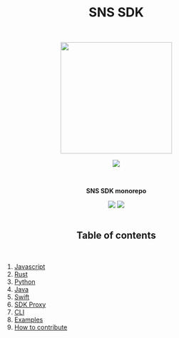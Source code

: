 <h1 align="center">SNS SDK</h1>
<br />
<p align="center">
<img width="250" src="https://i.imgur.com/nn7LMNV.png"/>
</p>
<p align="center">
<a href="https://twitter.com/bonfida">
<img src="https://img.shields.io/twitter/url?label=Bonfida&style=social&url=https%3A%2F%2Ftwitter.com%2Fbonfida">
</a>
</p>
<br />

<p align="center">
<strong>
SNS SDK monorepo
</strong>
</p>

<div align="center">
<img src="https://img.shields.io/badge/TypeScript-007ACC?style=for-the-badge&logo=typescript&logoColor=white" />
<img src="https://img.shields.io/badge/Rust-000000?style=for-the-badge&logo=rust&logoColor=white" />
</div>

<br />
<h2 align="center">Table of contents</h2>
<br />

1. [Javascript](#)
2. [Rust](#)
3. [Python](#)
4. [Java](#)
5. [Swift](#)
6. [SDK Proxy](#)
7. [CLI](#)
8. [Examples](#)
9. [How to contribute](#)
